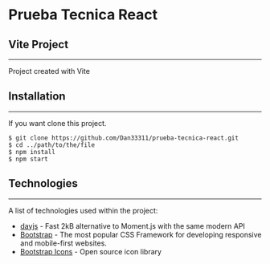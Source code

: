 # Prueba Tecnica React

## Vite Project
***
Project created with Vite

## Installation
***
If you want clone this project. 
```
$ git clone https://github.com/Dan33311/prueba-tecnica-react.git
$ cd ../path/to/the/file
$ npm install
$ npm start
```

## Technologies
***
A list of technologies used within the project:
* [dayjs](https://day.js.org/) - Fast 2kB alternative to Moment.js with the same modern API
* [Bootstrap](https://getbootstrap.com/) - The most popular CSS Framework for developing responsive and mobile-first websites.
* [Bootstrap Icons](https://icons.getbootstrap.com/) - Open source icon library


<!-- Side information: Running on Heroku that will allow us to use the application. -->

<!-- https://markdown-fighting-games-events.herokuapp.com/ -->
